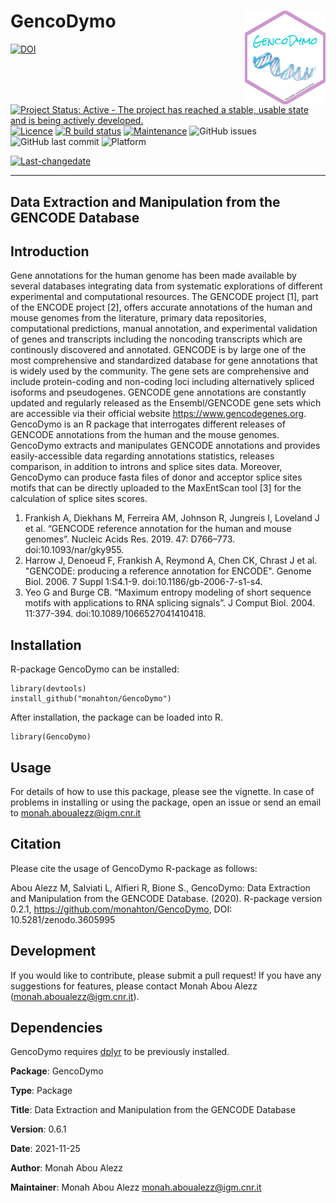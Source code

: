 # GencoDymo <img src="man/figures/GencoDymo_hexlogo.png" align="right" height="150"/>

<!-- badges start -->
[![DOI](https://zenodo.org/badge/231610595.svg)](https://zenodo.org/badge/latestdoi/231610595)
[![Project Status: Active - The project has reached a stable, usable state and is being actively developed.](http://www.repostatus.org/badges/latest/active.svg)](http://www.repostatus.org/#active)
[![Licence](https://img.shields.io/badge/licence-GPL--3-blue.svg)](https://www.gnu.org/licenses/gpl-3.0.en.html)
[![R build
status](https://github.com/m-jahn/lattice-tools/workflows/R-CMD-check/badge.svg)](https://github.com/m-jahn/fluctuator/actions)
[![Maintenance](https://img.shields.io/badge/Maintained%3F-yes-green.svg)](https://github.com/monahton)
![GitHub issues](https://img.shields.io/github/issues/monahton/GencoDymo)
![GitHub last
commit](https://img.shields.io/github/last-commit/monahton/GencoDymo)
![Platform](https://img.shields.io/badge/platform-all-green)

[![Last-changedate](https://img.shields.io/badge/last%20change-2021--11--25-yellowgreen.svg)](/commits/master)

<!-- badges end -->
----
## Data Extraction and Manipulation from the GENCODE Database

## Introduction

Gene annotations for the human genome has been made available by several databases integrating data from systematic explorations of different experimental and computational resources. The GENCODE project [1], part of the ENCODE project [2], offers accurate annotations of the human and mouse genomes from the literature, primary data repositories, computational predictions, manual annotation, and experimental validation of genes and transcripts including the noncoding transcripts which are continously discovered and annotated. GENCODE is by large one of the most comprehensive and standardized database for gene annotations that is widely used by the community. 
The gene sets are comprehensive and include protein-coding and non-coding loci including alternatively spliced isoforms and pseudogenes. GENCODE gene annotations are constantly updated and regularly released as the Ensembl/GENCODE gene sets which are accessible via their official website https://www.gencodegenes.org. GencoDymo is an R package that interrogates different releases of GENCODE annotations from the human and the mouse genomes. GencoDymo extracts and manipulates GENCODE annotations and provides easily-accessible data regarding annotations statistics, releases comparison, in addition to introns and splice sites data. Moreover, GencoDymo can produce fasta files of donor and acceptor splice sites motifs that can be directly uploaded to the MaxEntScan tool [3] for the calculation of splice sites scores.

1. Frankish A, Diekhans M, Ferreira AM, Johnson R, Jungreis I, Loveland J et al. “GENCODE reference annotation for the human and mouse genomes”. Nucleic Acids Res. 2019. 47: D766–773. doi:10.1093/nar/gky955.
2. Harrow J, Denoeud F, Frankish A, Reymond A, Chen CK,
Chrast J et al. "GENCODE: producing a reference annotation for ENCODE".
Genome Biol. 2006. 7 Suppl 1:S4.1-9. doi:10.1186/gb-2006-7-s1-s4.
3. Yeo G and Burge CB. “Maximum entropy modeling of short sequence motifs with applications to RNA splicing signals”. J Comput Biol. 2004. 11:377-394. doi:10.1089/1066527041410418.

## Installation

R-package GencoDymo can be installed:

    library(devtools)
    install_github("monahton/GencoDymo")

After installation, the package can be loaded into R.

    library(GencoDymo)

## Usage

For details of how to use this package, please see the vignette.
In case of problems in installing or using the package, open an issue or send an email to <monah.aboualezz@igm.cnr.it>

## Citation

Please cite the usage of GencoDymo R-package as follows:

Abou Alezz M, Salviati L, Alfieri R, Bione S., GencoDymo: Data Extraction and Manipulation from the GENCODE Database. (2020). R-package version 0.2.1, https://github.com/monahton/GencoDymo, DOI: 10.5281/zenodo.3605995


## Development

If you would like to contribute, please submit a pull request!
If you have any suggestions for features, please contact Monah Abou Alezz (monah.aboualezz@igm.cnr.it).

## Dependencies

GencoDymo requires [dplyr](https://dplyr.tidyverse.org/) to be previously installed.

**Package**: GencoDymo

**Type**: Package

**Title**: Data Extraction and Manipulation from the GENCODE Database

**Version**: 0.6.1

**Date**: 2021-11-25

**Author**: Monah Abou Alezz

**Maintainer**: Monah Abou Alezz <monah.aboualezz@igm.cnr.it>

